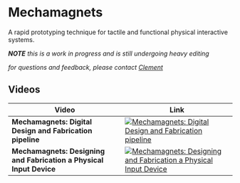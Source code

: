 # Mechamagnets
A rapid prototyping technique for tactile and functional physical interactive systems.

_**NOTE** this is a work in progress and is still undergoing heavy editing_

_for questions and feedback, please contact [Clement](clement.zheng@colorado.edu)_

## Videos
| Video | Link |
| --- | --- |
| **Mechamagnets: Digital Design and Fabrication pipeline** | [![Mechamagnets: Digital Design and Fabrication pipeline](https://i.vimeocdn.com/video/690320654_200x150.webp)](https://vimeo.com/261341959) |
| **Mechamagnets: Designing and Fabrication a Physical Input Device** | [![Mechamagnets: Designing and Fabrication a Physical Input Device](https://i.vimeocdn.com/video/690320565_200x150.webp)](https://vimeo.com/261341817) |
